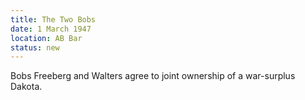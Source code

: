 ```yaml
---
title: The Two Bobs
date: 1 March 1947
location: AB Bar
status: new
---
```


 Bobs Freeberg and Walters agree to joint ownership of a war-surplus Dakota. 
